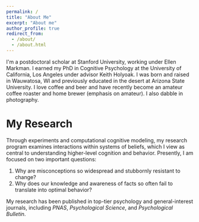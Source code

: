 ```yaml
---
permalink: /
title: "About Me"
excerpt: "About me"
author_profile: true
redirect_from: 
  - /about/
  - /about.html
---
```


I'm a postdoctoral scholar at Stanford University, working under Ellen Markman. I earned my PhD in Cognitive Psychology at the University of California, Los Angeles under advisor Keith Holyoak. I was born and raised in Wauwatosa, WI and previously educated in the desert at Arizona State University. I love coffee and beer and have recently become an amateur coffee roaster and home brewer (emphasis on amateur). I also dabble in photography.

# My Research

Through experiments and computational cognitive modeling, my research program examines interactions within systems of beliefs, which I view as central to understanding higher-level cognition and behavior. Presently, I am focused on two important questions:

1. Why are misconceptions so widespread and stubbornly resistant to change?
2. Why does our knowledge and awareness of facts so often fail to translate into optimal behavior?

My research has been published in top-tier psychology and general-interest journals, including *PNAS*, *Psychological Science*, and *Psychological Bulletin*. 

